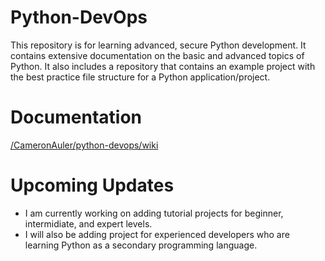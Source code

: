 # Python-DevOps
This repository is for learning advanced, secure Python development. It contains extensive documentation on the basic and advanced topics of Python. It also includes a repository that contains an example project with the best practice file structure for a Python application/project.

# Documentation
[/CameronAuler/python-devops/wiki](https://github.com/CameronAuler/python-devops/wiki)

# Upcoming Updates
- I am currently working on adding tutorial projects for beginner, intermidiate, and expert levels.
- I will also be adding project for experienced developers who are learning Python as a secondary programming language.
